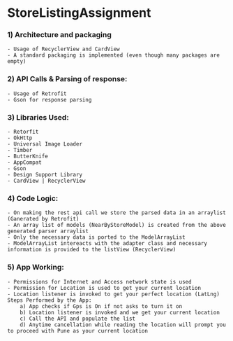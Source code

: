 # StoreListingAssignment
### 1) Architecture and packaging
	- Usage of RecyclerView and CardView
	- A standard packaging is implemented (even though many packages are empty)

### 2) API Calls & Parsing of response:
	- Usage of Retrofit
	- Gson for response parsing

### 3) Libraries Used:
	- Retorfit
	- OkHttp
	- Universal Image Loader
	- Timber
	- ButterKnife
	- AppCompat
	- Gson
	- Design Support Library
	- CardView | RecyclerView

### 4) Code Logic:
	- On making the rest api call we store the parsed data in an arraylist (Ganerated by Retrofit)
	- An array list of models (NearByStoreModel) is created from the above generated parser arraylist
	- Only the necessary data is ported to the ModelArrayList 
	- ModelArrayList intereacts with the adapter class and necessary information is provided to the listView (RecyclerView)


### 5) App Working:
	- Permissions for Internet and Access network state is used
	- Permission for Location is used to get your current location
	- Location listener is invoked to get your perfect location (LatLng)
	Steps Performed by the App:
		a) App checks if Gps is On if not asks to turn it on
		b) Location listener is invoked and we get your current location
		c) Call the API and populate the list
		d) Anytime cancellation while reading the location will prompt you to proceed with Pune as your current location
